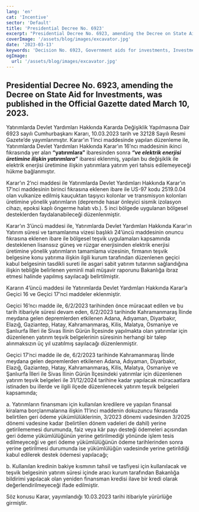 ```yaml
---
lang: 'en'
cat: 'Incentive'
sector: 'Default'
title: 'Presidential Decree No. 6923'
excerpt: "Presidential Decree No. 6923, amending the Decree on State Aid for Investments, was published in the Official Gazette dated March 10, 2023."
coverImage: '/assets/blog/images/excavator.jpg'
date: '2023-03-13'
keywords: 'Decision No. 6923, Government aids for investments, Investment incentives'
ogImage:
  url: '/assets/blog/images/excavator.jpg'
---
```


## Presidential Decree No. 6923, amending the Decree on State Aid for Investments, was published in the Official Gazette dated March 10, 2023.

Yatırımlarda Devlet Yardımları Hakkında Kararda Değişiklik Yapılmasına Dair 6923 sayılı Cumhurbaşkanı Kararı, 10.03.2023 tarih ve 32128 Sayılı Resmi Gazete’de yayımlanmıştır. Karar’ın 1’inci maddesinde yapılan düzenleme ile, Yatırımlarda Devlet Yardımları Hakkında Karar’ın 16’ncı maddesinin ikinci fıkrasında yer alan **“yatırımlara”** ibaresinden sonra **_“ve elektrik enerjisi üretimine ilişkin yatırımlara”_** ibaresi eklenmiş, yapılan bu değişiklik ile elektrik enerjisi üretimine ilişkin yatırımlara yatırım yeri tahsis edilemeyeceği hükme bağlanmıştır.

Karar’ın 2’nci maddesi ile Yatırımlarda Devlet Yardımları Hakkında Karar’ın 17’nci maddesinin birinci fıkrasına eklenen ibare ile US-97 kodu 2519.0.04 olan vulkanize edilmiş kauçuktan taşıyıcı kolonlar ve transmisyon kolonları üretimine yönelik yatırımların (depremde hasar önleyici sismik izolasyon cihazı, epoksi kaplı öngerme halatı vb.).  5 inci bölgede uygulanan bölgesel desteklerden faydalanabileceği düzenlenmiştir.

Karar’ın 3’üncü maddesi ile, Yatırımlarda Devlet Yardımları Hakkında Karar’ın Yatırım süresi ve tamamlanma vizesi başlıklı 24’üncü maddesinin onuncu fıkrasına eklenen ibare ile bölgesel teşvik uygulamaları kapsamında desteklenen lisanssız güneş ve rüzgar enerjisinden elektrik enerjisi üretimine yönelik yatırımların tamamlama vizesinin, firmanın teşvik belgesine konu yatırıma ilişkin ilgili kurum tarafından düzenlenen geçici kabul belgesinin tasdikli sureti ile asgari sabit yatırım tutarının sağlandığına ilişkin tebliğle belirlenen yeminli mali müşavir raporunu Bakanlığa ibraz etmesi halinde yapılmış sayılacağı belirtilmiştir.

Kararın 4’üncü maddesi ile Yatırımlarda Devlet Yardımları Hakkında Karar’a Geçici 16 ve Geçici 17’nci maddeler eklenmiştir.

Geçici 16’ncı madde ile, 6/2/2023 tarihinden önce müracaat edilen ve bu tarih itibariyle süresi devam eden, 6/2/2023 tarihinde Kahramanmaraş İlinde meydana gelen depremlerden etkilenen Adana, Adıyaman, Diyarbakır, Elazığ, Gaziantep, Hatay, Kahramanmaraş, Kilis, Malatya, Osmaniye ve Şanlıurfa İlleri ile Sivas İlinin Gürün İlçesinde yapılmakta olan yatırımlar için düzenlenen yatırım teşvik belgelerinin süresinin herhangi bir talep alınmaksızın üç yıl uzatılmış sayılacağı düzenlenmiştir.

Geçici 17’nci madde ile de, 6/2/2023 tarihinde Kahramanmaraş İlinde meydana gelen depremlerden etkilenen Adana, Adıyaman, Diyarbakır, Elazığ, Gaziantep, Hatay, Kahramanmaraş, Kilis, Malatya, Osmaniye ve Şanlıurfa İlleri ile Sivas İlinin Gürün İlçesindeki yatırımlar için düzenlenen yatırım teşvik belgeleri ile 31/12/2024 tarihine kadar yapılacak müracaatlara istinaden bu illerde ve ilgili ilçede düzenlenecek yatırım teşvik belgeleri kapsamında;

a. Yatırımların finansmanı için kullanılan kredilere ve yapılan finansal kiralama borçlanmalarına ilişkin 11’inci maddenin dokuzuncu fıkrasında belirtilen geri ödeme yükümlülüklerinin, 3/2023 dönemi vadesinden 3/2025 dönemi vadesine kadar (belirtilen dönem vadeleri de dahil) yerine getirilememesi durumunda, faiz veya kâr payı desteği ödemeleri açısından geri ödeme yükümlülüğünün yerine getirilmediği yönünde işlem tesis edilmeyeceği ve geri ödeme yükümlülüğünün ödeme tarihlerinden sonra yerine getirilmesi durumunda ise yükümlülüğün vadesinde yerine getirildiği kabul edilerek destek ödemesi yapılacağı;

b. Kullanılan kredinin bakiye kısmının tahsil ve tasfiyesi için kullanılacak ve teşvik belgesinin yatırım süresi içinde aracı kurum tarafından Bakanlığa bildirimi yapılacak olan yeniden finansman kredisi ilave bir kredi olarak değerlendirilmeyeceği ifade edilmiştir.

Söz konusu Karar, yayımlandığı 10.03.2023 tarihi itibariyle yürürlüğe girmiştir.